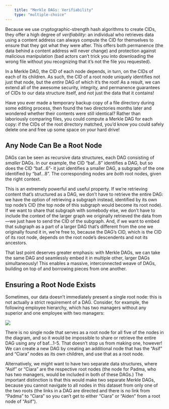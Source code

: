 ```yaml
---
    title: "Merkle DAGs: Verifiability"
    type: "multiple-choice"
---
```


Because we use cryptographic-strength hash algorithms to create
CIDs, they offer a high degree of *verifiability*: an individual
who retrieves data using a content address can always compute the
CID for themselves to ensure that they got what they were after.
This offers both permanence (the data behind a content address
will never change) and protection against malicious manipulation
(bad actors can’t trick you into downloading the wrong file
without you recognizing that it’s not the file you requested).

In a Merkle DAG, the CID of each node depends, in turn, on the
CIDs of each of its children. As such, the CID of a root node
uniquely identifies not just that node, but the *entire* DAG of
which it’s the root! As a result, we can extend all of the
awesome security, integrity, and permanence guarantees of CIDs to
our data structure itself, and not just the data that it
contains!

Have you ever made a temporary backup copy of a file directory
during some editing process, then found the two directories
months later and wondered whether their contents were still
identical? Rather than laboriously comparing files, you could
compute a Merkle DAG for each copy: if the CIDs of the root
directory matched, you’d know you could safely delete one and
free up some space on your hard drive!

## Any Node Can Be a Root Node

DAGs can be seen as recursive data structures, each DAG
consisting of *smaller* DAGs. In our example, the CID “baf...8”
identifies a DAG, but so does the CID “baf...6”- it just
identifies a smaller DAG, a subgraph of the one identified by
“baf...8”. The corresponding nodes are *both* root nodes, given
the right context.

This is an extremely powerful and useful property. If we’re
retrieving content that’s structured as a DAG, we don’t have to
retrieve the entire DAG: we have the option of retrieving a
subgraph instead, identified by its own top node’s CID (the top
node of this subgraph would become its root node). If we want to
share that subgraph with somebody else, we don’t have to include
the context of the larger graph we originally retrieved the data
from&mdash;we just have to send the CID of the subgraph. And, if we
want to embed that subgraph as a part of a larger DAG that’s
different from the one we originally found it in, we’re free to,
because the DAG’s CID, which is the CID of its root node, depends
on the root node’s descendents and not its ancestors.

That last point deserves greater emphasis: with Merkle DAGs, we
can take the same DAG and seamlessly embed it in multiple other,
larger DAGs simultaneously! This enables a massive,
interconnected weave of DAGs, building on top of and borrowing
pieces from one another.

## Ensuring a Root Node Exists

Sometimes, our data doesn’t immediately present a single root
node: this is not actually a strict requirement of a DAG.
Consider, for example, the following employee hierarchy, which
has two managers without any superior and one employee with two
managers:

![](/tutorial-assets/TOOO8L05-employees.png)

There is no single node that serves as a root node for all five
of the nodes in the diagram, and so it would be impossible to
share or retrieve the entire DAG using any of baf...1-5. That
doesn’t stop us from making one, however! We can create a new DAG
by creating an additional node that has the “Asif” and “Ciara”
nodes as its own children, and use that as a root node.

Alternatively, we might want  to have two separate data
structures, where “Asif” or “Ciara” are the respective root nodes
(the node for Padma, who has two managers, would be included in
both of these DAGs.) The important distinction is that this would
make two separate Merkle DAGs, because you cannot navigate to all
nodes in this dataset from only one of the two roots (the links
in a DAG are directed and there is no link from “Padma” to
“Ciara” so you can’t get to either “Ciara” or “Aiden” from a root
node of “Asif”).
